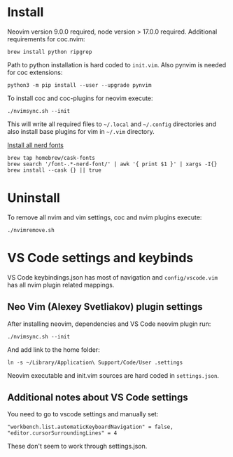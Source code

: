 # Install

Neovim version 9.0.0 required, node version > 17.0.0 required. Additional requirements for coc.nvim:

`brew install python ripgrep`

Path to python installation is hard coded to `init.vim`. Also pynvim is needed for coc extensions:

`python3 -m pip install --user --upgrade pynvim`

To install coc and coc-plugins for neovim execute:

`./nvimsync.sh --init`

This will write all required files to `~/.local` and `~/.config` directories and also install base plugins for vim in `~/.vim` directory.

[Install all nerd fonts](https://gist.github.com/davidteren/898f2dcccd42d9f8680ec69a3a5d350e)

```
brew tap homebrew/cask-fonts
brew search '/font-.*-nerd-font/' | awk '{ print $1 }' | xargs -I{} brew install --cask {} || true
```

# Uninstall

To remove all nvim and vim settings, coc and nvim plugins execute:

`./nvimremove.sh`

# VS Code settings and keybinds

VS Code keybindings.json has most of navigation and `config/vscode.vim` has all nvim plugin related mappings.

## Neo Vim (Alexey Svetliakov) plugin settings

After installing neovim, dependencies and VS Code neovim plugin run:

`./nvimsync.sh --init`

And add link to the home folder:

`ln -s ~/Library/Application\ Support/Code/User .settings`

Neovim executable and init.vim sources are hard coded in `settings.json`.

## Additional notes about VS Code settings

You need to go to vscode settings and manually set:

```
"workbench.list.automaticKeyboardNavigation" = false,
"editor.cursorSurroundingLines" = 4
```

These don't seem to work through settings.json.
